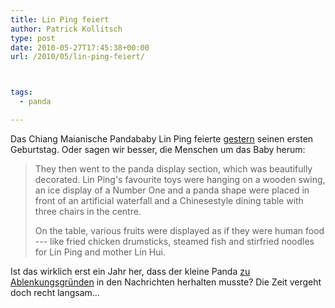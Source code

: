 ```yaml
---
title: Lin Ping feiert
author: Patrick Kollitsch
type: post
date: 2010-05-27T17:45:38+00:00
url: /2010/05/lin-ping-feiert/



tags:
  - panda

---
```

Das Chiang Maianische Pandababy Lin Ping feierte [gestern][1] seinen ersten Geburtstag. Oder sagen wir besser, die Menschen um das Baby herum:

> They then went to the panda display section, which was beautifully decorated. Lin Ping's favourite toys were hanging on a wooden swing, an ice display of a Number One and a panda shape were placed in front of an artificial waterfall and a Chinesestyle dining table with three chairs in the centre.
> 
> On the table, various fruits were displayed as if they were human food --- like fried chicken drumsticks, steamed fish and stirfried noodles for Lin Ping and mother Lin Hui.

Ist das wirklich erst ein Jahr her, dass der kleine Panda <a href="1778">zu Ablenkungsgründen</a> in den Nachrichten herhalten musste? Die Zeit vergeht doch recht langsam...

 [1]: http://www.nationmultimedia.com/home/2010/05/28/national/Panda-Lin-Ping-celebrates-first-milestone-30130379.html
